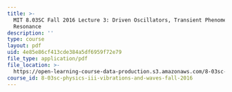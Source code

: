 ```yaml
---
title: >-
  MIT 8.03SC Fall 2016 Lecture 3: Driven Oscillators, Transient Phenomena,
  Resonance
description: ''
type: course
layout: pdf
uid: 4e85e86cf413cde384a5df6959f72e79
file_type: application/pdf
file_location: >-
  https://open-learning-course-data-production.s3.amazonaws.com/8-03sc-physics-iii-vibrations-and-waves-fall-2016/4e85e86cf413cde384a5df6959f72e79_MIT8_03SCF16_hw_Lec3.pdf
course_id: 8-03sc-physics-iii-vibrations-and-waves-fall-2016
---
```

